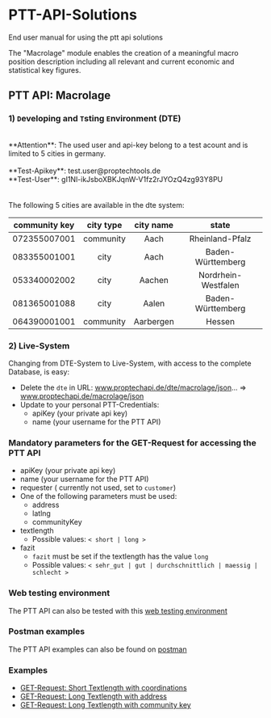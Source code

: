 # PTT-API-Solutions
End user manual for using the ptt api solutions

The "Macrolage" module enables the creation of a meaningful macro position description including all relevant and current economic and statistical key figures.

## PTT API: Macrolage

### 1) `D`eveloping and `T`sting `E`nvironment (DTE)

<br/>
**Attention**: The used user and api-key belong to a test acount and is limited to 5 cities in germany. 
<br/>
<br/>
**Test-Apikey**: test.user@proptechtools.de<br>
**Test-User**: gI1Nl-ikJsboXBKJqnW-V1fz2rJYOzQ4zg93Y8PU
<br/>
<br/>
<br/>
The following 5 cities are available in the dte system:

| community key   | city type | city name |   state    |
| -------------   |:-------------:|:-------------:|:-------------:|
| 072355007001     | community | Aach | Rheinland-Pfalz | 
| 083355001001     | city | Aach | Baden-Württemberg |
| 053340002002     | city | Aachen | Nordrhein-Westfalen |
| 081365001088     | city | Aalen | Baden-Württemberg |
| 064390001001     | community | Aarbergen | Hessen |


### 2) Live-System

Changing from DTE-System to Live-System, with access to the complete Database, is easy:

* Delete the `dte` in URL: www.proptechapi.de/dte/macrolage/json... => www.proptechapi.de/macrolage/json
* Update to your personal PTT-Credentials:
    * apiKey (your private api key)
    * name (your username for the PTT API)

### Mandatory parameters for the GET-Request for accessing the PTT API 

* apiKey (your private api key)
* name (your username for the PTT API)
* requester ( currently not used, set to `customer`)
* One of the following parameters must be used:
  * address
  * latlng
  * communityKey
* textlength
  * Possible values: `< short | long >`
* fazit
  * `fazit` must be set if the textlength has the value ```long```
  * Possible values: `< sehr_gut | gut | durchschnittlich | maessig | schlecht >`

### Web testing environment 
The PTT API can also be tested with this [web testing environment](https://account.proptechtools.de/apitest.php)

### Postman examples

The PTT API examples can also be found on [postman](https://documenter.getpostman.com/view/6392593/S1ETRGTx#149be5c6-8885-4ea1-be10-b2650dafe35e)

### Examples

* [GET-Request: Short Textlength with coordinations](examples/001-short_textlength_coordinations.md)
* [GET-Request: Long Textlength with address](examples/002-long_textlength_address.md)
* [GET-Request: Long Textlength with community key](examples/003-long_textlength_communitykey.md)




